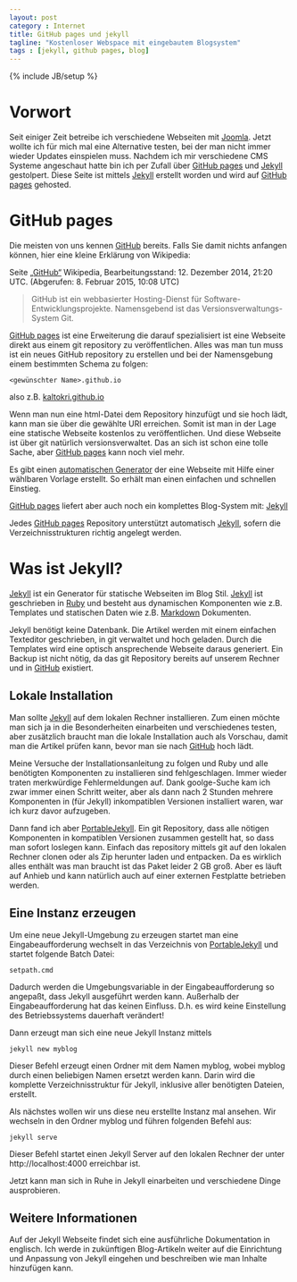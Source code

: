 ```yaml
---
layout: post
category : Internet
title: GitHub pages und jekyll
tagline: "Kostenloser Webspace mit eingebautem Blogsystem"
tags : [jekyll, github pages, blog]
---
```

{% include JB/setup %}

# Vorwort

Seit einiger Zeit betreibe ich verschiedene Webseiten mit [Joomla][]. Jetzt wollte ich für mich mal eine Alternative testen,
bei der man nicht immer wieder Updates einspielen muss. Nachdem ich mir verschiedene CMS Systeme angeschaut hatte bin
ich per Zufall über [GitHub pages][] und [Jekyll][] gestolpert. Diese Seite ist mittels [Jekyll][] erstellt worden und
wird auf [GitHub pages][] gehosted.

# GitHub pages

Die meisten von uns kennen [GitHub][] bereits. Falls Sie damit nichts anfangen können, hier eine
kleine Erklärung von Wikipedia:

Seite [„GitHub“](http://de.wikipedia.org/w/index.php?title=GitHub&oldid=136725990) Wikipedia, Bearbeitungsstand:
12. Dezember 2014, 21:20 UTC. (Abgerufen: 8. Februar 2015, 10:08 UTC)

> GitHub ist ein webbasierter Hosting-Dienst für Software-Entwicklungsprojekte. Namensgebend ist das
> Versionsverwaltungs-System Git.

[GitHub pages][] ist eine Erweiterung die darauf spezialisiert ist eine Webseite direkt aus einem git repository zu
veröffentlichen. Alles was man tun muss ist ein neues GitHub repository zu erstellen und bei der Namensgebung einem
bestimmten Schema zu folgen:

    <gewünschter Name>.github.io

also z.B. [kaltokri.github.io][]

Wenn man nun eine html-Datei dem Repository hinzufügt und sie hoch lädt, kann man sie über die gewählte URl erreichen.
Somit ist man in der Lage eine statische Webseite kostenlos zu veröffentlichen. Und diese Webseite ist über git
natürlich versionsverwaltet. Das an sich ist schon eine tolle Sache, aber [GitHub pages][] kann noch viel mehr.

Es gibt einen [automatischen Generator][GitHubGenerator] der eine Webseite mit Hilfe einer wählbaren Vorlage erstellt.
So erhält man einen einfachen und schnellen Einstieg.

[GitHub pages][] liefert aber auch noch ein komplettes Blog-System mit: [Jekyll][]

Jedes [GitHub pages][] Repository unterstützt automatisch [Jekyll][], sofern die Verzeichnisstrukturen richtig angelegt
werden.

# Was ist Jekyll?

[Jekyll][] ist ein Generator für statische Webseiten im Blog Stil. [Jekyll][] ist geschrieben in [Ruby][] und besteht
aus dynamischen Komponenten wie z.B. Templates und statischen Daten wie z.B. [Markdown][] Dokumenten.

Jekyll benötigt keine Datenbank. Die Artikel werden mit einem einfachen Texteditor geschrieben, in git verwaltet und
hoch geladen. Durch die Templates wird eine optisch ansprechende Webseite daraus generiert. Ein Backup ist nicht nötig,
da das git Repository bereits auf unserem Rechner und in [GitHub][] existiert.

## Lokale Installation

Man sollte [Jekyll][] auf dem lokalen Rechner installieren. Zum einen möchte man sich ja in die Besonderheiten
einarbeiten und verschiedenes testen, aber zusätzlich braucht man die lokale Installation auch als Vorschau, damit man
die Artikel prüfen kann, bevor man sie nach [GitHub][] hoch lädt.

Meine Versuche der Installationsanleitung zu folgen und Ruby und alle benötigten Komponenten zu installieren sind
fehlgeschlagen. Immer wieder traten merkwürdige Fehlermeldungen auf. Dank goolge-Suche kam ich zwar immer einen Schritt
weiter, aber als dann nach 2 Stunden mehrere Komponenten in (für Jekyll) inkompatiblen Versionen installiert waren, war
ich kurz davor aufzugeben.

Dann fand ich aber [PortableJekyll][]. Ein git Repository, dass alle nötigen Komponenten in kompatiblen Versionen
zusammen gestellt hat, so dass man sofort loslegen kann. Einfach das repository mittels git auf den lokalen Rechner
clonen oder als Zip herunter laden und entpacken. Da es wirklich alles enthält was man braucht ist das Paket leider 2 GB
groß. Aber es läuft auf Anhieb und kann natürlich auch auf einer externen Festplatte betrieben werden.

## Eine Instanz erzeugen
Um eine neue Jekyll-Umgebung zu erzeugen startet man eine Eingabeaufforderung wechselt in das Verzeichnis von
[PortableJekyll][] und startet folgende Batch Datei:

    setpath.cmd

Dadurch werden die Umgebungsvariable in der Eingabeaufforderung so angepaßt, dass Jekyll ausgeführt werden kann.
Außerhalb der Eingabeaufforderung hat das keinen Einfluss. D.h. es wird keine Einstellung des Betriebssystems dauerhaft
verändert!

Dann erzeugt man sich eine neue Jekyll Instanz mittels

    jekyll new myblog

Dieser Befehl erzeugt einen Ordner mit dem Namen myblog, wobei myblog durch einen beliebigen Namen ersetzt werden kann.
Darin wird die komplette Verzeichnisstruktur für Jekyll, inklusive aller benötigten Dateien, erstellt.

Als nächstes wollen wir uns diese neu erstellte Instanz mal ansehen. Wir wechseln in den Ordner myblog und führen
folgenden Befehl aus:

    jekyll serve

Dieser Befehl startet einen Jekyll Server auf den lokalen Rechner der unter http://localhost:4000 erreichbar ist.

Jetzt kann man sich in Ruhe in Jekyll einarbeiten und verschiedene Dinge ausprobieren.

## Weitere Informationen
Auf der Jekyll Webseite findet sich eine ausführliche Dokumentation in englisch. Ich werde in zukünftigen Blog-Artikeln
weiter auf die Einrichtung und Anpassung von Jekyll eingehen und beschreiben wie man Inhalte hinzufügen kann.

[Joomla]: http://www.joomla.de/ "Joomla"
[kaltokri.github.io]: http://kaltokri.github.io/ "Private Webseite von kaltokri"
[GitHub]: https://github.com/ "GitHub"
[GitHub pages]: https://pages.github.com/ "GitHub pages"
[GitHubGenerator]: https://help.github.com/articles/creating-pages-with-the-automatic-generator/ "GitHub Generator"
[Jekyll]: http://jekyllrb.com/ "Jekyll"
[Ruby]: https://www.ruby-lang.org/de/ "Ruby"
[Markdown]: http://markdown.de/ "Markdown"
[PortableJekyll]: https://github.com/madhur/PortableJekyll "PortableJekyll"
